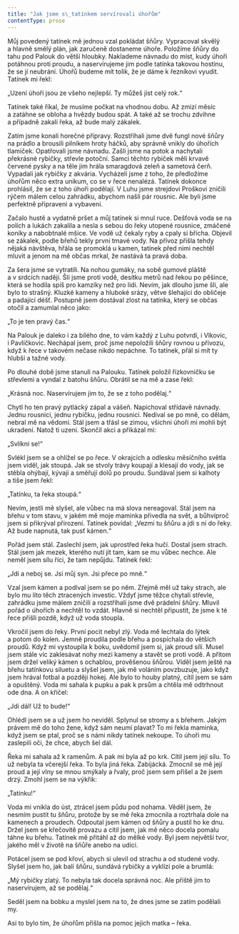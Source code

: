 ```yaml
---
title: "Jak jsme s\_tatínkem servírovali úhořům"
contentType: prose
---
```


Můj povedený tatínek mě jednou vzal pokládat šňůry. Vypracoval skvělý a hlavně smělý plán, jak zaručeně dostaneme úhoře. Položíme šňůry do tahu pod Palouk do větší hloubky. Naklademe návnadu do míst, kudy úhoři potáhnou proti proudu, a naservírujeme jim podle tatínka takovou hostinu, že se jí neubrání. Úhořů budeme mít tolik, že je dáme k řezníkovi vyudit. Tatínek mi řekl:

„Uzení úhoři jsou ze všeho nejlepší. Ty můžeš jíst celý rok.“

Tatínek také říkal, že musíme počkat na vhodnou dobu. Až zmizí měsíc a zatáhne se obloha a hvězdy budou spát. A také až se trochu zdvihne a případně zakalí řeka, až bude malý zákalek.

Zatím jsme konali horečné přípravy. Rozstříhali jsme dvě fungl nové šňůry na prádlo a brousili pilníkem hroty háčků, aby správně vnikly do úhořích tlamiček. Opatřovali jsme návnadu. Zašli jsme na potok a nachytali překrásné rybičky, střevle potoční. Samci těchto rybiček měli krvavě červené pysky a na těle jim hrála smaragdová zeleň a sametová čerň. Vypadali jak rybičky z akvária. Vycházeli jsme z toho, že předložíme úhořům něco extra unikum, co se v řece nenalézá. Tatínek dokonce prohlásil, že se z toho úhoři podělají. V Luhu jsme strejdovi Proškovi zničili rýčem málem celou zahrádku, abychom našli pár rousnic. Ale byli jsme perfektně připraveni a vybaveni.

Začalo hustě a vydatně pršet a můj tatínek si mnul ruce. Dešťová voda se na polích a lukách zakalila a nesla s sebou do řeky utopené rousnice, zmáčené koníky a nabobtnalé mšice. Ve vodě už čekaly ryby a cpaly si břicha. Objevil se zákalek, podle břehů tekly první tmavé vody. Na přívoz přišla tehdy nějaká návštěva, hřála se promoklá u kamen, tatínek před nimi nechtěl mluvit a jenom na mě občas mrkal, že nastává ta pravá doba.

Za šera jsme se vytratili. Na nohou gumáky, na sobě gumové pláště a v srdcích naději. Šli jsme proti vodě, desítku metrů nad řekou po pěšince, která se hodila spíš pro kamzíky než pro lidi. Nevím, jak dlouho jsme šli, ale bylo to strašný. Kluzké kameny a hluboké srázy, větve šlehající do obličeje a padající déšť. Postupně jsem dostával zlost na tatínka, který se občas otočil a zamumlal něco jako:

„To je ten pravý čas.“

Na Palouk je daleko i za bílého dne, to vám každý z Luhu potvrdí, i Vlkovic, i Pavlíčkovic. Nechápal jsem, proč jsme nepoložili šňůry rovnou u přívozu, když k řece v takovém nečase nikdo nepáchne. To tatínek, přál si mít ty hlubší a tažné vody.

Po dlouhé době jsme stanuli na Palouku. Tatínek položil řízkovničku se střevlemi a vyndal z batohu šňůru. Obrátil se na mě a zase řekl:

„Krásná noc. Naservírujem jim to, že se z toho podělaj.“

Chytl ho ten pravý pytlácký zápal a vášeň. Napichoval střídavě návnady. Jednu rousnici, jednu rybičku, jednu rousnici. Nedíval se po mně, co dělám, nebral mě na vědomí. Stál jsem a třásl se zimou, všichni úhoři mi mohli být ukradení. Natož ti uzení. Skončil akci a přikázal mi:

„Svlíkni se!“

Svlékl jsem se a ohlížel se po řece. V okrajcích a odlesku měsíčního světla jsem viděl, jak stoupá. Jak se stvoly trávy koupají a klesají do vody, jak se stébla ohýbají, kývají a směřují dolů po proudu. Sundával jsem si kalhoty a tiše jsem řekl:

„Tatínku, ta řeka stoupá.“

Nevím, jestli mě slyšel, ale vůbec na má slova nereagoval. Stál jsem na břehu v tom stavu, v jakém mě moje maminka přivedla na svět, a bůhvíproč jsem si přikrýval přirození. Tatínek povídal: „Vezmi tu šňůru a jdi s ní do řeky. Až bude napnutá, tak pusť kámen.“

Pořád jsem stál. Zaslechl jsem, jak uprostřed řeka hučí. Dostal jsem strach. Stál jsem jak mezek, kterého nutí jít tam, kam se mu vůbec nechce. Ale neměl jsem sílu říci, že tam nepůjdu. Tatínek řekl:

„Jdi a neboj se. Jsi můj syn. Jsi přece po mně.“

Vzal jsem kámen a podíval jsem se po něm. Zřejmě měl už taky strach, ale bylo mu líto těch ztracených investic. Vždyť jsme těžce chytali střevle, zahrádku jsme málem zničili a rozstříhali jsme dvě prádelní šňůry. Mluvil pořád o úhořích a nechtěl to vzdát. Hlavně si nechtěl připustit, že jsme k té řece přišli pozdě, když už voda stoupla.

Vkročil jsem do řeky. První pocit nebyl zlý. Voda mě lechtala do lýtek a potom do kolen. Jemně proudila podle břehu a pospíchala do větších proudů. Když mi vystoupila k boku, uvědomil jsem si, jak proud sílí. Musel jsem stále víc zaklesávat nohy mezi kameny a stavět se proti vodě. A přitom jsem držel veliký kámen s ochablou, prověšenou šňůrou. Viděl jsem ještě na břehu tatínkovu siluetu a slyšel jsem, jak mě voláním povzbuzuje, jako když jsem hrával fotbal a později hokej. Ale bylo to houby platný, cítil jsem se sám a opuštěný. Voda mi sahala k pupku a pak k prsům a chtěla mě odtrhnout ode dna. A on křičel:

„Jdi dál! Už to bude!“

Ohlédl jsem se a už jsem ho neviděl. Splynul se stromy a s břehem. Jakým právem mě do toho žene, když sám neumí plavat? To mi řekla maminka, když jsem se ptal, proč se s námi nikdy tatínek nekoupe. To úhoři mu zaslepili oči, že chce, abych šel dál.

Řeka mi sahala až k ramenům. A pak mi byla až po krk. Cítil jsem její sílu. To už nebyla ta včerejší řeka. To byla jiná řeka. Zabijácká. Zmocnil se mě její proud a její vlny se mnou smýkaly a řvaly, proč jsem sem přišel a že jsem drzý. Zmohl jsem se na výkřik:

„Tatínku!“

Voda mi vnikla do úst, ztrácel jsem půdu pod nohama. Věděl jsem, že nesmím pustit tu šňůru, protože by se mě řeka zmocnila a roztrhala dole na kamenech a proudech. Odpoutal jsem kámen od šňůry a pustil ho ke dnu. Držel jsem se křečovitě provazu a cítil jsem, jak mě něco docela pomalu táhne ku břehu. Tatínek mě přitáhl až do mělké vody. Byl jsem největší tvor, jakého měl v životě na šňůře anebo na udici.

Potácel jsem se pod křoví, abych si ulevil od strachu a od studené vody. Slyšel jsem ho, jak balí šňůru, sundává rybičky a vyklízí pole a brumlá:

„Mý rybičky zlatý. To nebyla tak docela správná noc. Ale příště jim to naservírujem, až se podělaj.“

Seděl jsem na bobku a myslel jsem na to, že dnes jsme se zatím podělali my.

Asi to bylo tím, že úhořům přišla na pomoc jejich matka – řeka.
